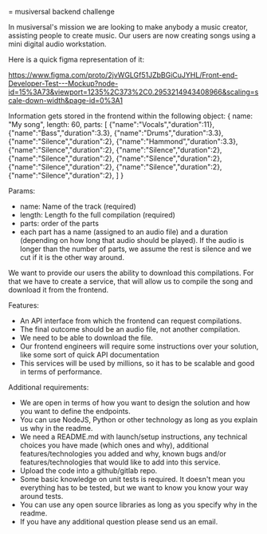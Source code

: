 = musiversal backend challenge

In musiversal's mission we are looking to make anybody a music creator, assisting people to create music. Our users are now creating songs using a mini digital audio workstation.

Here is a quick figma representation of it:

https://www.figma.com/proto/2jvWGLGf51JZbBGiCuJYHL/Front-end-Developer-Test---Mockup?node-id=15%3A73&viewport=1235%2C373%2C0.2953214943408966&scaling=scale-down-width&page-id=0%3A1

Information gets stored in the frontend within the following object:
{
  name: "My song",
  length: 60,
  parts: [
    {"name":"Vocals","duration":11},
    {"name":"Bass","duration":3.3},
    {"name":"Drums","duration":3.3},
    {"name":"Silence","duration":2},
    {"name":"Hammond","duration":3.3},
    {"name":"Silence","duration":2},
    {"name":"Silence","duration":2},
    {"name":"Silence","duration":2},
    {"name":"Silence","duration":2},
    {"name":"Silence","duration":2},
    {"name":"Silence","duration":2},
    {"name":"Silence","duration":2},
  ]
}

Params:
- name: Name of the track (required)
- length: Length fo the full compilation (required)
- parts: order of the parts
- each part has a name (assigned to an audio file) and a duration (depending on how long that audio should be played). If the audio is longer than the number of parts, we assume the rest is silence and we cut if it is the other way around.

We want to provide our users the ability to download this compilations. For that we have to create a service, that will allow us to compile the song and download it from the frontend.

Features:
- An API interface from which the frontend can request compilations.
- The final outcome should be an audio file, not another compilation.
- We need to be able to download the file.
- Our frontend engineers will require some instructions over your solution, like some sort of quick API documentation
- This services will be used by millions, so it has to be scalable and good in terms of performance.

Additional requirements:
- We are open in terms of how you want to design the solution and how you want to define the endpoints.
- You can use NodeJS, Python or other technology as long as you explain us why in the readme.
- We need a README.md with launch/setup instructions, any technical choices you have made (which ones and why), additional features/technologies you added and why, known bugs and/or features/technologies that would like to add into this service.
- Upload the code into a github/gitlab repo.
- Some basic knowledge on unit tests is required. It doesn't mean you everything has to be tested, but we want to know you know your way around tests.
- You can use any open source libraries as long as you specify why in the readme.
- If you have any additional question please send us an email.